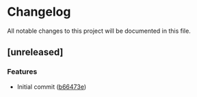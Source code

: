 # Changelog

All notable changes to this project will be documented in this file.

## [unreleased]

### Features

- Initial commit ([b66473e](https://github.com/gabor-boros/rulodb/commit/b66473ed627fc8ef7e4a3904f5248865303d2e1c))


